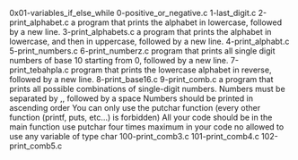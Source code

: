 0x01-variables_if_else_while
0-positive_or_negative.c
1-last_digit.c
2-print_alphabet.c
	a program that prints the alphabet in lowercase, followed by a new line.
3-print_alphabets.c
	 a program that prints the alphabet in lowercase, and then in uppercase, followed by a new line.
4-print_alphabt.c
5-print_numbers.c
6-print_numberz.c
	program that prints all single digit numbers of base 10 starting from 0, followed by a new line.
7-print_tebahpla.c
	program that prints the lowercase alphabet in reverse, followed by a new line.
8-print_base16.c
9-print_comb.c
	a program that prints all possible combinations of single-digit numbers.
	Numbers must be separated by ,, followed by a space
	Numbers should be printed in ascending order
	You can only use the putchar function (every other function (printf, puts, etc…) is forbidden)
	All your code should be in the main function
	use putchar four times maximum in your code
	no allowed to use any variable of type char
100-print_comb3.c
101-print_comb4.c
102-print_comb5.c

